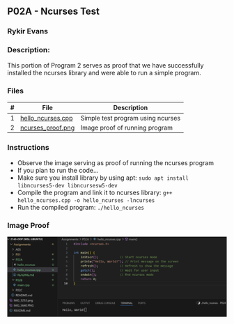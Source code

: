 ## P02A - Ncurses Test
### Rykir Evans
### Description:

This portion of Program 2 serves as proof that we have successfully installed the ncurses library and were able to run a simple program. 

### Files

|   #   | File                                     | Description                       |
| :---: | ---------------------------------------- | --------------------------------- |
|   1   | [hello_ncurses.cpp](./hello_ncurses.cpp) | Simple test program using ncurses |
|   2   | [ncurses_proof.png](./ncurses_proof.png) | Image proof of running program    |

### Instructions

- Observe the image serving as proof of running the ncurses program
- If you plan to run the code...
- Make sure you install library by using apt: `sudo apt install libncurses5-dev libncursesw5-dev`
- Compile the program and link it to ncurses library: `g++ hello_ncurses.cpp -o hello_ncurses -lncurses`
- Run the compiled program: `./hello_ncurses`

### Image Proof
<img src=ncurses_proof.png width=1000>